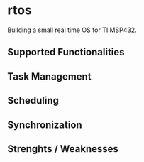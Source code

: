 # rtos
Building a small real time OS for TI MSP432.

## Supported Functionalities

## Task Management

## Scheduling

## Synchronization

## Strenghts / Weaknesses
